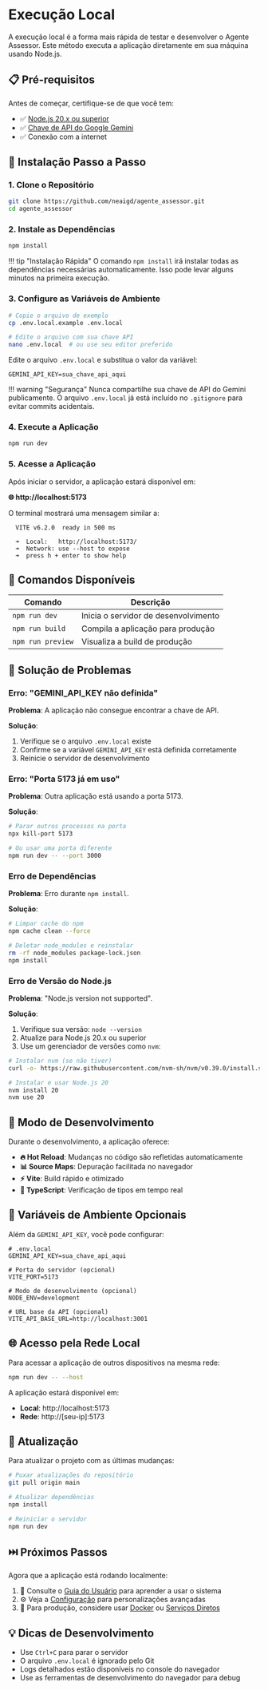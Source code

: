 # Execução Local

A execução local é a forma mais rápida de testar e desenvolver o Agente Assessor. Este método executa a aplicação diretamente em sua máquina usando Node.js.

## 📋 Pré-requisitos

Antes de começar, certifique-se de que você tem:

- ✅ [Node.js 20.x ou superior](requirements.md#nodejs)
- ✅ [Chave de API do Google Gemini](requirements.md#chave-de-api-do-google-gemini)
- ✅ Conexão com a internet

## 🚀 Instalação Passo a Passo

### 1. Clone o Repositório

```bash
git clone https://github.com/neaigd/agente_assessor.git
cd agente_assessor
```

### 2. Instale as Dependências

```bash
npm install
```

!!! tip "Instalação Rápida"
    O comando `npm install` irá instalar todas as dependências necessárias automaticamente. Isso pode levar alguns minutos na primeira execução.

### 3. Configure as Variáveis de Ambiente

```bash
# Copie o arquivo de exemplo
cp .env.local.example .env.local

# Edite o arquivo com sua chave API
nano .env.local  # ou use seu editor preferido
```

Edite o arquivo `.env.local` e substitua o valor da variável:

```env
GEMINI_API_KEY=sua_chave_api_aqui
```

!!! warning "Segurança"
    Nunca compartilhe sua chave de API do Gemini publicamente. O arquivo `.env.local` já está incluído no `.gitignore` para evitar commits acidentais.

### 4. Execute a Aplicação

```bash
npm run dev
```

### 5. Acesse a Aplicação

Após iniciar o servidor, a aplicação estará disponível em:

**🌐 http://localhost:5173**

O terminal mostrará uma mensagem similar a:

```
  VITE v6.2.0  ready in 500 ms

  ➜  Local:   http://localhost:5173/
  ➜  Network: use --host to expose
  ➜  press h + enter to show help
```

## 🔧 Comandos Disponíveis

| Comando | Descrição |
|---------|-----------|
| `npm run dev` | Inicia o servidor de desenvolvimento |
| `npm run build` | Compila a aplicação para produção |
| `npm run preview` | Visualiza a build de produção |

## 🐛 Solução de Problemas

### Erro: "GEMINI_API_KEY não definida"

**Problema**: A aplicação não consegue encontrar a chave de API.

**Solução**:
1. Verifique se o arquivo `.env.local` existe
2. Confirme se a variável `GEMINI_API_KEY` está definida corretamente
3. Reinicie o servidor de desenvolvimento

### Erro: "Porta 5173 já em uso"

**Problema**: Outra aplicação está usando a porta 5173.

**Solução**:
```bash
# Parar outros processos na porta
npx kill-port 5173

# Ou usar uma porta diferente
npm run dev -- --port 3000
```

### Erro de Dependências

**Problema**: Erro durante `npm install`.

**Solução**:
```bash
# Limpar cache do npm
npm cache clean --force

# Deletar node_modules e reinstalar
rm -rf node_modules package-lock.json
npm install
```

### Erro de Versão do Node.js

**Problema**: "Node.js version not supported".

**Solução**:
1. Verifique sua versão: `node --version`
2. Atualize para Node.js 20.x ou superior
3. Use um gerenciador de versões como `nvm`:

```bash
# Instalar nvm (se não tiver)
curl -o- https://raw.githubusercontent.com/nvm-sh/nvm/v0.39.0/install.sh | bash

# Instalar e usar Node.js 20
nvm install 20
nvm use 20
```

## 🔄 Modo de Desenvolvimento

Durante o desenvolvimento, a aplicação oferece:

- **🔥 Hot Reload**: Mudanças no código são refletidas automaticamente
- **📊 Source Maps**: Depuração facilitada no navegador
- **⚡ Vite**: Build rápido e otimizado
- **🔧 TypeScript**: Verificação de tipos em tempo real

## 📝 Variáveis de Ambiente Opcionais

Além da `GEMINI_API_KEY`, você pode configurar:

```env
# .env.local
GEMINI_API_KEY=sua_chave_api_aqui

# Porta do servidor (opcional)
VITE_PORT=5173

# Modo de desenvolvimento (opcional)
NODE_ENV=development

# URL base da API (opcional)
VITE_API_BASE_URL=http://localhost:3001
```

## 🌐 Acesso pela Rede Local

Para acessar a aplicação de outros dispositivos na mesma rede:

```bash
npm run dev -- --host
```

A aplicação estará disponível em:
- **Local**: http://localhost:5173
- **Rede**: http://[seu-ip]:5173

## 🔄 Atualização

Para atualizar o projeto com as últimas mudanças:

```bash
# Puxar atualizações do repositório
git pull origin main

# Atualizar dependências
npm install

# Reiniciar o servidor
npm run dev
```

## ⏭️ Próximos Passos

Agora que a aplicação está rodando localmente:

1. 📖 Consulte o [Guia do Usuário](../user-guide/getting-started.md) para aprender a usar o sistema
2. ⚙️ Veja a [Configuração](../configuration/environment.md) para personalizações avançadas
3. 🔨 Para produção, considere usar [Docker](docker.md) ou [Serviços Diretos](services.md)

## 💡 Dicas de Desenvolvimento

- Use `Ctrl+C` para parar o servidor
- O arquivo `.env.local` é ignorado pelo Git
- Logs detalhados estão disponíveis no console do navegador
- Use as ferramentas de desenvolvimento do navegador para debug

